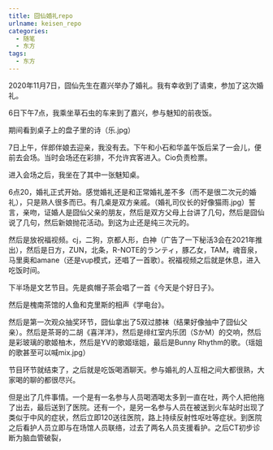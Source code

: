 ```yaml
---
title: 囧仙婚礼repo
urlname: keisen_repo
categories:
  - 随笔
  - 东方
tags:
  - 东方
---
```


2020年11月7日，囧仙先生在嘉兴举办了婚礼。我有幸收到了请柬，参加了这次婚礼。

<!-- 请柬图 -->

6日下午7点，我乘坐草石虫的车来到了嘉兴，参与魅知的前夜饭。

<!-- 前夜饭场地照片 -->

期间看到桌子上的盘子里的诗（乐.jpg）

<!-- 诗图 -->

7日上午，伴郎伴娘去迎亲，我没有去。下午和小石和华盖午饭后呆了一会儿，便前去会场。当时会场还在彩排，不允许宾客进入。Cio负责检票。

<!-- 热烈欢迎.jpg 绘画.jpg 灵梦魔理沙.jpg -->

进入会场之后，我坐在了其中一张魅知桌。

<!-- 小大圣.jpg 桌分布.jpg -->

6点20，婚礼正式开始。感觉婚礼还是和正常婚礼差不多（而不是很二次元的婚礼），只是熟人很多而已。有几桌是双方亲戚。（婚礼司仪长的好像猫雨.jpg）誓言，亲吻，证婚人是囧仙父亲的朋友，然后是双方父母上台讲了几句，然后是囧仙说了几句，然后新娘抛花活动。到这为止还是纯三次元的。

<!-- 双方家长.jpg -->

然后是放祝福视频。cj，二狗，京都人形，白神（广告了一下秘活3会在2021年推出），然后是日方，ZUN，北条，R-NOTE的ランティ，豚乙女，TAM，魂音泉，马里奥和amane（还是vup模式，还唱了一首歌）。祝福视频之后就是休息，进入吃饭时间。

<!-- ZUN,mario -->

下半场是文艺节目。先是疯帽子茶会唱了一首《今天是个好日子》。

<!-- 疯帽子图 -->

然后是槐南茶馆的人鱼和克里斯的相声《学电台》。

<!-- 目前没有图 -->

然后是第一次观众抽奖环节，囧仙拿出了5双过膝袜（结果好像抽中了囧仙父亲）。然后是茶哥的二胡《喜洋洋》，然后是绯红室内乐团（SかM）的交响，然后是彩玻璃的歌姬柚木，然后是YV的歌姬瑶姐，最后是Bunny Rhythm的歌。（瑶姐的歌甚至可以喊mix.jpg）

<!-- 赫尔.jpg 兔团.jpg -->

节目环节就结束了，之后就是吃饭喝酒聊天。参与婚礼的人互相之间大都很熟，大家喝的聊的都很尽兴。

但是出了几件事情。一个是有一名参与人员喝酒喝太多到一直在吐，两个人把他拖了出去，最后送到了医院。还有一个，是另一名参与人员在被送到火车站时出现了类似于中风的症状，然后立即120送往医院，路上持续反射性呕吐等症状。到医院之后看护人员立即与在场馆人员联络，过去了两名人员支援看护。之后CT初步诊断为脑血管破裂，
